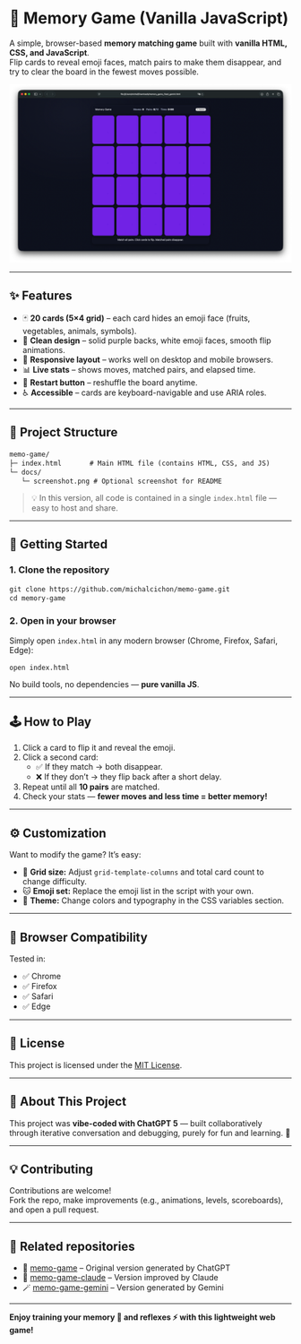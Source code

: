 # 🧠 Memory Game (Vanilla JavaScript)

A simple, browser-based **memory matching game** built with **vanilla HTML, CSS, and JavaScript**.  
Flip cards to reveal emoji faces, match pairs to make them disappear, and try to clear the board in the fewest moves possible.

![screenshot](docs/screenshot.png)

---

## ✨ Features

- 🃏 **20 cards (5×4 grid)** – each card hides an emoji face (fruits, vegetables, animals, symbols).
- 🎨 **Clean design** – solid purple backs, white emoji faces, smooth flip animations.
- 🔄 **Responsive layout** – works well on desktop and mobile browsers.
- 📊 **Live stats** – shows moves, matched pairs, and elapsed time.
- 🔁 **Restart button** – reshuffle the board anytime.
- ♿ **Accessible** – cards are keyboard-navigable and use ARIA roles.

---

## 📁 Project Structure

    memo-game/
    ├─ index.html       # Main HTML file (contains HTML, CSS, and JS)
    └─ docs/
       └─ screenshot.png # Optional screenshot for README

> 💡 In this version, all code is contained in a single `index.html` file — easy to host and share.

---

## 🚀 Getting Started

### 1. Clone the repository

    git clone https://github.com/michalcichon/memo-game.git
    cd memory-game

### 2. Open in your browser

Simply open `index.html` in any modern browser (Chrome, Firefox, Safari, Edge):

    open index.html

No build tools, no dependencies — **pure vanilla JS**.

---

## 🕹️ How to Play

1. Click a card to flip it and reveal the emoji.
2. Click a second card:
   - ✅ If they match → both disappear.
   - ❌ If they don’t → they flip back after a short delay.
3. Repeat until all **10 pairs** are matched.
4. Check your stats — **fewer moves and less time = better memory!**

---

## ⚙️ Customization

Want to modify the game? It’s easy:

- 🧩 **Grid size:** Adjust `grid-template-columns` and total card count to change difficulty.
- 🐱 **Emoji set:** Replace the emoji list in the script with your own.
- 🎨 **Theme:** Change colors and typography in the CSS variables section.

---

## 🧪 Browser Compatibility

Tested in:

- ✅ Chrome  
- ✅ Firefox  
- ✅ Safari  
- ✅ Edge

---

## 📜 License

This project is licensed under the [MIT License](LICENSE).

---

## 🧠 About This Project

This project was **vibe-coded with ChatGPT 5** — built collaboratively through iterative conversation and debugging, purely for fun and learning. 🎉

---

## 💡 Contributing

Contributions are welcome!  
Fork the repo, make improvements (e.g., animations, levels, scoreboards), and open a pull request.

---

## 🔗 Related repositories

- 🧠 [memo-game](https://github.com/michalcichon/memo-game) – Original version generated by ChatGPT  
- 🤖 [memo-game-claude](https://github.com/michalcichon/memo-game-claude) – Version improved by Claude  
- 🪄 [memo-game-gemini](https://github.com/michalcichon/memo-game-gemini) – Version generated by Gemini

---

**Enjoy training your memory 🧠 and reflexes ⚡ with this lightweight web game!**

